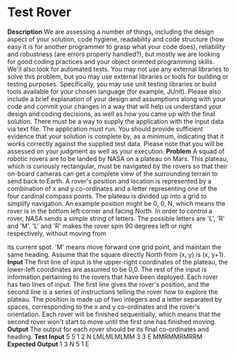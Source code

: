 # Test Rover

**Description**
We are assessing a number of things, including the design aspect of
your solution, code hygiene, readability and code structure (how easy
it is for another programmer to grasp what your code does),
reliability and robustness (are errors properly handled?), but mostly
we are looking for good coding practices and your object oriented
programming skills. We'll also look for automated tests.
You may not use any external libraries to solve this problem, but you
may use external libraries or tools for building or testing purposes.
Specifically, you may use unit testing libraries or build tools
available for your chosen language (for example, JUnit). Please also
include a brief explanation of your design and assumptions along with
your code and commit your changes in a way that will help us
understand your design and coding decisions, as well as how you came
up with the final solution.
There must be a way to supply the application with the input data via
text file. The application must run. You should provide sufficient
evidence that your solution is complete by, as a minimum, indicating
that it works correctly against the supplied test data. Please note
that you will be assessed on your judgment as well as your execution.
**Problem**
A squad of robotic rovers are to be landed by NASA on a plateau on
Mars. This plateau, which is curiously rectangular, must be navigated
by the rovers so that their on-board cameras can get a complete view
of the surrounding terrain to send back to Earth.
A rover's position and location is represented by a combination of x
and y co-ordinates and a letter representing one of the four cardinal
compass points. The plateau is divided up into a grid to simplify
navigation. An example position might be 0, 0, N, which means the
rover is in the bottom left corner and facing North.
In order to control a rover, NASA sends a simple string of letters.
The possible letters are 'L', 'R' and 'M'. 'L' and 'R' makes the
rover spin 90 degrees left or right respectively, without moving from


its current spot. 'M' means move forward one grid point, and maintain
the same heading.
Assume that the square directly North from (x, y) is (x, y+1).
**Input**
The first line of input is the upper-right coordinates of the
plateau, the lower-left coordinates are assumed to be 0,0.
The rest of the input is information pertaining to the rovers that
have been deployed. Each rover has two lines of input. The first line
gives the rover's position, and the second line is a series of
instructions telling the rover how to explore the plateau.
The position is made up of two integers and a letter separated by
spaces, corresponding to the x and y co-ordinates and the rover's
orientation.
Each rover will be finished sequentially, which means that the second
rover won't start to move until the first one has finished moving.
**Output**
The output for each rover should be its final co-ordinates and
heading.
**Test Input**
5 5
1 2 N
LMLMLMLMM
3 3 E
MMRMMRMRRM
**Expected Output**
1 3 N
5 1 E


